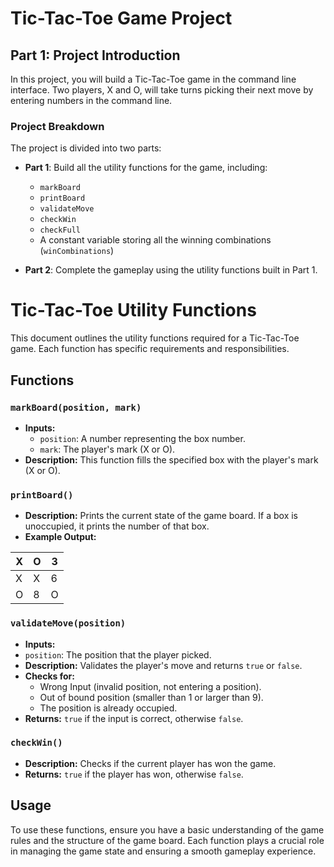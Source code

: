 # Tic-Tac-Toe Game Project

## Part 1: Project Introduction

In this project, you will build a Tic-Tac-Toe game in the command line interface. Two players, X and O, will take turns picking their next move by entering numbers in the command line.

### Project Breakdown

The project is divided into two parts:

- **Part 1**: Build all the utility functions for the game, including:
  - `markBoard`
  - `printBoard`
  - `validateMove`
  - `checkWin`
  - `checkFull`
  - A constant variable storing all the winning combinations (`winCombinations`)

- **Part 2**: Complete the gameplay using the utility functions built in Part 1.


# Tic-Tac-Toe Utility Functions

This document outlines the utility functions required for a Tic-Tac-Toe game. Each function has specific requirements and responsibilities.

## Functions

### `markBoard(position, mark)`
- **Inputs:**
  - `position`: A number representing the box number.
  - `mark`: The player's mark (X or O).
- **Description:** This function fills the specified box with the player's mark (X or O).

### `printBoard()`
- **Description:** Prints the current state of the game board. If a box is unoccupied, it prints the number of that box.
- **Example Output:**

| X | O | 3 |
|---|---|---|
| X | X | 6 |
| O | 8 | O |


### `validateMove(position)`
- **Inputs:**
- `position`: The position that the player picked.
- **Description:** Validates the player's move and returns `true` or `false`.
- **Checks for:**
  - Wrong Input (invalid position, not entering a position).
  - Out of bound position (smaller than 1 or larger than 9).
  - The position is already occupied.
- **Returns:** `true` if the input is correct, otherwise `false`.

### `checkWin()`
- **Description:** Checks if the current player has won the game.
- **Returns:** `true` if the player has won, otherwise `false`.

## Usage

To use these functions, ensure you have a basic understanding of the game rules and the structure of the game board. Each function plays a crucial role in managing the game state and ensuring a smooth gameplay experience.

